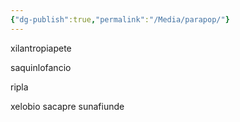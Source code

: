 ```yaml
---
{"dg-publish":true,"permalink":"/Media/parapop/"}
---
```





xilantropiapete


saquinlofancio

ripla

xelobio
sacapre
sunafiunde
